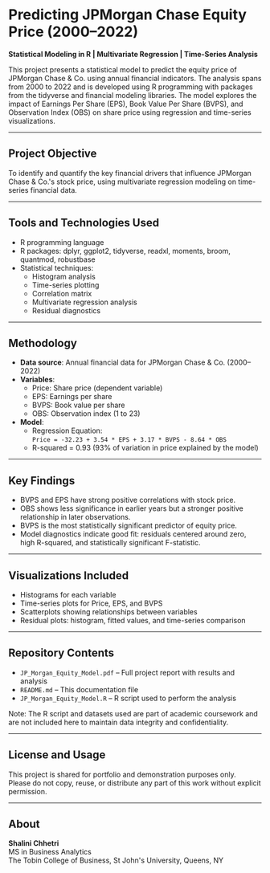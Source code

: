 # Predicting JPMorgan Chase Equity Price (2000–2022)

**Statistical Modeling in R | Multivariate Regression | Time-Series Analysis**

This project presents a statistical model to predict the equity price of JPMorgan Chase & Co. using annual financial indicators. The analysis spans from 2000 to 2022 and is developed using R programming with packages from the tidyverse and financial modeling libraries. The model explores the impact of Earnings Per Share (EPS), Book Value Per Share (BVPS), and Observation Index (OBS) on share price using regression and time-series visualizations.

---

## Project Objective

To identify and quantify the key financial drivers that influence JPMorgan Chase & Co.'s stock price, using multivariate regression modeling on time-series financial data.

---

## Tools and Technologies Used

- R programming language
- R packages: dplyr, ggplot2, tidyverse, readxl, moments, broom, quantmod, robustbase
- Statistical techniques:
  - Histogram analysis
  - Time-series plotting
  - Correlation matrix
  - Multivariate regression analysis
  - Residual diagnostics

---

## Methodology

- **Data source**: Annual financial data for JPMorgan Chase & Co. (2000–2022)
- **Variables**:
  - Price: Share price (dependent variable)
  - EPS: Earnings per share
  - BVPS: Book value per share
  - OBS: Observation index (1 to 23)
- **Model**:
  - Regression Equation:  
    `Price = -32.23 + 3.54 * EPS + 3.17 * BVPS - 8.64 * OBS`
  - R-squared = 0.93 (93% of variation in price explained by the model)

---

## Key Findings

- BVPS and EPS have strong positive correlations with stock price.
- OBS shows less significance in earlier years but a stronger positive relationship in later observations.
- BVPS is the most statistically significant predictor of equity price.
- Model diagnostics indicate good fit: residuals centered around zero, high R-squared, and statistically significant F-statistic.

---

## Visualizations Included

- Histograms for each variable
- Time-series plots for Price, EPS, and BVPS
- Scatterplots showing relationships between variables
- Residual plots: histogram, fitted values, and time-series comparison

---

## Repository Contents

- `JP_Morgan_Equity_Model.pdf` – Full project report with results and analysis
- `README.md` – This documentation file
- `JP_Morgan_Equity_Model.R` – R script used to perform the analysis
  
Note: The R script and datasets used are part of academic coursework and are not included here to maintain data integrity and confidentiality.

---

## License and Usage

This project is shared for portfolio and demonstration purposes only.  
Please do not copy, reuse, or distribute any part of this work without explicit permission.

---

## About

**Shalini Chhetri**  
MS in Business Analytics  
The Tobin College of Business, St John's University,
Queens, NY

